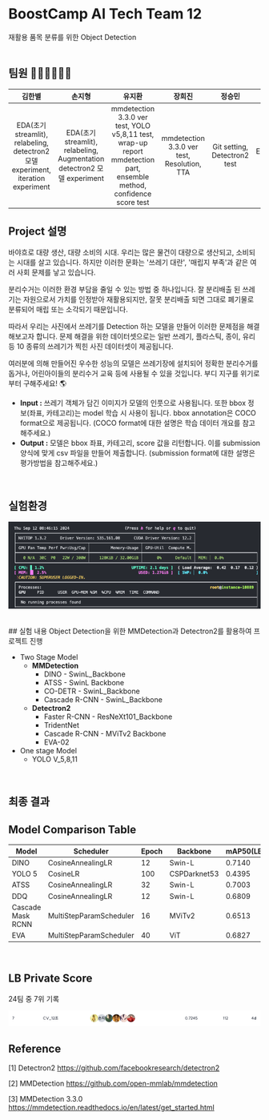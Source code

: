 # BoostCamp AI Tech Team 12 
재활용 품목 분류를 위한 Object Detection
<br/><br/>
## 팀원 👩🏻‍💻👨🏻‍💻
| 김한별 | 손지형 | 유지환 | 장희진 | 정승민 | 조현준 |
| :---: | :---: | :---: | :---: | :---: | :---: |
| EDA(초기 streamlit), relabeling, detectron2 모델 experiment, iteration experiment | EDA(초기 streamlit), relabeling, Augmentation detectron2 모델 experiment | mmdetection 3.3.0 ver test, YOLO v5,8,11 test, wrap-up report mmdetection part, ensemble method, confidence score test | mmdetection 3.3.0 ver test, Resolution, TTA | Git setting, Detectron2 test | EDA(streamlit), ensemble |


## Project 설명
바야흐로 대량 생산, 대량 소비의 시대. 우리는 많은 물건이 대량으로 생산되고, 소비되는 시대를 살고 있습니다. 하지만 이러한 문화는 '쓰레기 대란', '매립지 부족'과 같은 여러 사회 문제를 낳고 있습니다.

분리수거는 이러한 환경 부담을 줄일 수 있는 방법 중 하나입니다. 잘 분리배출 된 쓰레기는 자원으로서 가치를 인정받아 재활용되지만, 잘못 분리배출 되면 그대로 폐기물로 분류되어 매립 또는 소각되기 때문입니다.

따라서 우리는 사진에서 쓰레기를 Detection 하는 모델을 만들어 이러한 문제점을 해결해보고자 합니다. 문제 해결을 위한 데이터셋으로는 일반 쓰레기, 플라스틱, 종이, 유리 등 10 종류의 쓰레기가 찍힌 사진 데이터셋이 제공됩니다.

여러분에 의해 만들어진 우수한 성능의 모델은 쓰레기장에 설치되어 정확한 분리수거를 돕거나, 어린아이들의 분리수거 교육 등에 사용될 수 있을 것입니다. 부디 지구를 위기로부터 구해주세요! 🌎

- **Input :** 쓰레기 객체가 담긴 이미지가 모델의 인풋으로 사용됩니다. 또한 bbox 정보(좌표, 카테고리)는 model 학습 시 사용이 됩니다. bbox annotation은 COCO format으로 제공됩니다. (COCO format에 대한 설명은 학습 데이터 개요를 참고해주세요.)
- **Output :** 모델은 bbox 좌표, 카테고리, score 값을 리턴합니다. 이를 submission 양식에 맞게 csv 파일을 만들어 제출합니다. (submission format에 대한 설명은 평가방법을 참고해주세요.)
<br/>

## 실험환경
![alt text](image-2.png)

<br/>
## 실험 내용 
Object Detection을 위한 MMDetection과 Detectron2를 활용하여 프로젝트 진행

- Two Stage Model
    - **MMDetection**
        - DINO - SwinL_Backbone
        - ATSS - SwinL Backbone
        - CO-DETR - SwinL_Backbone
        - Cascade R-CNN - SwinL_Backbone
    - **Detectron2**
        - Faster R-CNN - ResNeXt101_Backbone
        - TridentNet
        - Cascade R-CNN - MViTv2 Backbone
        - EVA-02
- One stage Model
    - YOLO V_5,8,11

<br/>

## 최종 결과
## Model Comparison Table

| Model              | Scheduler                 | Epoch | Backbone      | mAP50(LB_public) | mAP50(LB_private) |
|--------------------|--------------------------|-------|---------------|------------------|-------------------|
| DINO               | CosineAnnealingLR        | 12    | Swin-L        | 0.7140           | 0.7010            |
| YOLO 5             | CosineLR                 | 100   | CSPDarknet53  | 0.4395           | 0.4197            |
| ATSS               | CosineAnnealingLR        | 32    | Swin-L        | 0.7003           | 0.6928            |
| DDQ                | CosineAnnealingLR        | 12    | Swin-L        | 0.6809           | 0.6744            |
| Cascade Mask RCNN  | MultiStepParamScheduler  | 16    | MViTv2        | 0.6513           | 0.6372            |
| EVA                | MultiStepParamScheduler  | 40    | ViT           | 0.6827           | 0.6700            |

<br/>

## LB Private Score
24팀 중 7위 기록

![alt text](image-3.png)
<br/>
## Reference 
[1] Detectron2 https://github.com/facebookresearch/detectron2

[2] MMDetection https://github.com/open-mmlab/mmdetection

[3] MMDetection 3.3.0 https://mmdetection.readthedocs.io/en/latest/get_started.html
